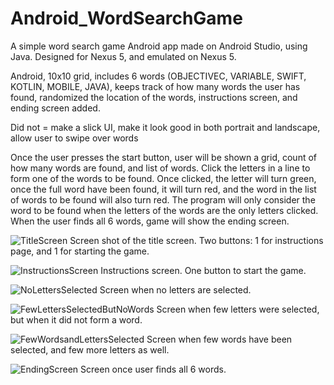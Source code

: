 # Android_WordSearchGame
A simple word search game Android app made on Android Studio, using Java. Designed for Nexus 5, and emulated on Nexus 5.

Android, 10x10 grid, includes 6 words (OBJECTIVEC, VARIABLE, SWIFT, KOTLIN, MOBILE, JAVA), keeps track of how many words the user has found, randomized the location of the words, instructions screen, and ending screen added.

Did not = make a slick UI, make it look good in both portrait and landscape, allow user to swipe over words

Once the user presses the start button, user will be shown a grid, count of how many words are found, and list of words. Click the letters in a line to form one of the words to be found. Once clicked, the letter will turn green, once the full word have been found, it will turn red, and the word in the list of words to be found will also turn red. The program will only consider the word to be found when the letters of the words are the only letters clicked. When the user finds all 6 words, game will show the ending screen.

![TitleScreen](https://user-images.githubusercontent.com/58959649/72694063-8b855a80-3b01-11ea-9d53-67c597a7ed40.png)
Screen shot of the title screen. Two buttons: 1 for instructions page, and 1 for starting the game.

![InstructionsScreen](https://user-images.githubusercontent.com/58959649/72694067-8b855a80-3b01-11ea-9d14-1e945936fb1b.png)
Instructions screen. One button to start the game.

![NoLettersSelected](https://user-images.githubusercontent.com/58959649/72694068-8c1df100-3b01-11ea-80a0-ad52d07b77f0.png)
Screen when no letters are selected.

![FewLettersSelectedButNoWords](https://user-images.githubusercontent.com/58959649/72694065-8b855a80-3b01-11ea-8696-eddc954dc33a.png)
Screen when few letters were selected, but when it did not form a word.

![FewWordsandLettersSelected](https://user-images.githubusercontent.com/58959649/72694066-8b855a80-3b01-11ea-9bfa-6bd97c84f8a4.png)
Screen when few words have been selected, and few more letters as well.

![EndingScreen](https://user-images.githubusercontent.com/58959649/72694064-8b855a80-3b01-11ea-8ee2-ef67f1826f2c.png)
Screen once user finds all 6 words.
